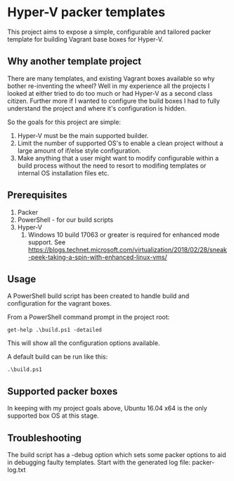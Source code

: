 # Hyper-V packer templates

This project aims to expose a simple, configurable and tailored packer template for building Vagrant base boxes for Hyper-V. 

## Why another template project
There are many templates, and existing Vagrant boxes available so why bother re-inventing the wheel? Well in my experience all the projects I looked at either tried to do too much or had Hyper-V as a second class citizen. Further more if I wanted to configure the build boxes I had to fully understand the project and where it's configuration is hidden.

So the goals for this project are simple:
1. Hyper-V must be the main supported builder.
1. Limit the number of supported OS's to enable a clean project without a large amount of if/else style configuration.
1. Make anything that a user might want to modify configurable within a build process without the need to resort to modifing templates or internal OS installation files etc.

## Prerequisites
1. Packer
1. PowerShell - for our build scripts
1. Hyper-V
    1. Windows 10 build 17063 or greater is required for enhanced mode support. See https://blogs.technet.microsoft.com/virtualization/2018/02/28/sneak-peek-taking-a-spin-with-enhanced-linux-vms/

## Usage
A PowerShell build script has been created to handle build and configuration for the vagrant boxes.

From a PowerShell command prompt in the project root:
```
get-help .\build.ps1 -detailed
```
This will show all the configuration options available. 

A default build can be run like this:
```
.\build.ps1
```

## Supported packer boxes
In keeping with my project goals above, Ubuntu 16.04 x64 is the only supported box OS at this stage.

## Troubleshooting
The build script has a -debug option which sets some packer options to aid in debugging faulty templates. Start with the generated log file: packer-log.txt
